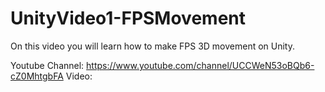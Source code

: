 # UnityVideo1-FPSMovement
On this video you will learn how to make FPS 3D movement on Unity.

Youtube Channel: https://www.youtube.com/channel/UCCWeN53oBQb6-cZ0MhtgbFA
Video:

